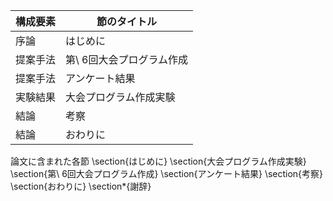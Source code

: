 構成要素 | 節のタイトル
 --- | --- 
序論 | はじめに
提案手法 | 第\ 6回大会プログラム作成
提案手法 | アンケート結果
実験結果 | 大会プログラム作成実験
結論 | 考察
結論 | おわりに

論文に含まれた各節
\section{はじめに}
\section{大会プログラム作成実験}
\section{第\ 6回大会プログラム作成} 
\section{アンケート結果} 
\section{考察} 
\section{おわりに}
\section*{謝辞}
